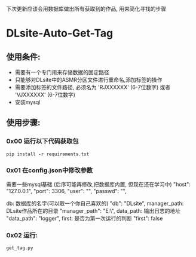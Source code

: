 下次更新应该会用数据库做出所有获取到的作品, 用来简化寻找的步骤

# DLsite-Auto-Get-Tag

## 使用条件:
* 需要有一个专门用来存储数据的固定路径
* 只能够对DLsite中的ASMR分区文件进行重命名,添加标签的操作
* 需要添加标签的文件路径, 必须名为 'RJXXXXXX' (6-7位数字) 或者 'VJXXXXXX' (6-7位数字)
* 安装mysql

## 使用步骤:
### 0x00 运行以下代码获取包
`pip install -r requirements.txt`

### 0x01 在config.json中修改参数
需要一些mysql基础 (后序可能再修改,把数据库内置, 但现在还在学习中)
  "host": "127.0.0.1",
  "port": 3306,
  "user": "",
  "passwd": "",

db: 数据库的名字(可以取一个你自己喜欢的)
  "db": "DLsite",
manager_path: DLsite作品所在的目录
  "manager_path": "E:\\",
data_path: 输出日志的地址
  "data_path": "logger",
first: 是否为第一次运行的判断
  "first": false
### 0x02 运行:
`get_tag.py`
